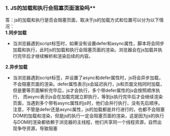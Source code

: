 ### 1. JS的加载和执行会阻塞页面渲染吗**
答：js的加载和执行是否会阻塞页面，取决于js的加载方式和位置可以分为以下情况： <br />
**1.同步加载**<br />
 - 当浏览器遇到script标签时，如果没有设置defer和async属性，脚本将会同步加载和执行，此时js的加载和执行会阻塞页面的渲染。浏览器会在js加载并执行完毕后才继续解析和渲染后续的内容。<br />

**2.异步加载**
 - 当浏览器遇到script标签，并设置了async和defer属性时，js将会异步加载，不会阻塞页面的渲染。defer属性表示js会延迟执行，js和页面文档同时加载，但是要等页面解析完毕后，js才会执行，多个带defer属性的js会按照顺序执行， 而async表示js会在加载完就立即执行，等到js执行完毕后才会继续渲染页面，当遇到多个带有async属性的js时，他们会并行执行，没有先后顺序。注意，不管是defer还是async属性，js的加载都是并行进行的，也都不会阻塞DOM的加载和渲染，但是js的执行一定会阻塞页面的渲染，这是因为js的执行与DOM的渲染都依赖于浏览器的主线程，他们共享同一个线程资源，自然出现争夺资源，导致阻塞